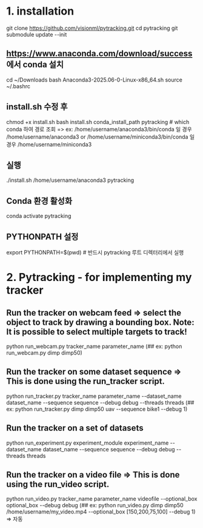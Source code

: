 # 1. installation

git clone https://github.com/visionml/pytracking.git
cd pytracking
git submodule update --init

## https://www.anaconda.com/download/success 에서 conda 설치 
cd ~/Downloads
bash Anaconda3-2025.06-0-Linux-x86_64.sh
source ~/.bashrc

## install.sh 수정 후
chmod +x install.sh
bash install.sh conda_install_path pytracking # which conda 하여 경로 조회 => ex: /home/username/anaconda3/bin/conda 일 경우 /home/username/anaconda3  or /home/username/miniconda3/bin/conda 일 경우 /home/username/miniconda3     

## 실행
./install.sh /home/username/anaconda3 pytracking

## Conda 환경 활성화
conda activate pytracking 

## PYTHONPATH 설정
export PYTHONPATH=$(pwd) # 반드시 pytracking 루트 디렉터리에서 실행


# 2. Pytracking - for implementing my tracker

## Run the tracker on webcam feed => select the object to track by drawing a bounding box. Note: It is possible to select multiple targets to track!
python run_webcam.py tracker_name parameter_name (## ex: python run_webcam.py dimp dimp50)

## Run the tracker on some dataset sequence => This is done using the run_tracker script.
python run_tracker.py tracker_name parameter_name --dataset_name dataset_name --sequence sequence --debug debug --threads threads (## ex: python run_tracker.py dimp dimp50 uav --sequence bike1 --debug 1)

## Run the tracker on a set of datasets 
python run_experiment.py experiment_module experiment_name --dataset_name dataset_name --sequence sequence  --debug debug --threads threads

## Run the tracker on a video file => This is done using the run_video script.
python run_video.py tracker_name parameter_name videofile --optional_box optional_box --debug debug (## ex: python run_video.py dimp dimp50 /home/username/my_video.mp4 --optional_box [150,200,75,100] --debug 1) => 자동
